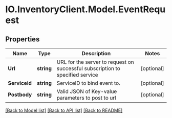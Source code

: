 # IO.InventoryClient.Model.EventRequest
## Properties

Name | Type | Description | Notes
------------ | ------------- | ------------- | -------------
**Url** | **string** | URL for the server to request on successful subscription to specified service | [optional] 
**Serviceid** | **string** | ServiceID to bind event to. | [optional] 
**Postbody** | **string** | Valid JSON of Key-value parameters to post to url | [optional] 

[[Back to Model list]](../README.md#documentation-for-models) [[Back to API list]](../README.md#documentation-for-api-endpoints) [[Back to README]](../README.md)

